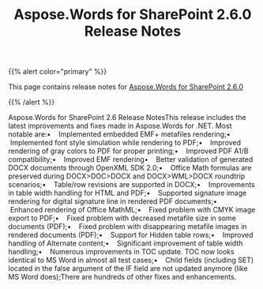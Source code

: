 ﻿---
title: Aspose.Words for SharePoint 2.6.0 Release Notes
second_title: Aspose.Words for SharePoint
articleTitle: Aspose.Words for SharePoint 2.6.0 Release Notes
linktitle: Aspose.Words for SharePoint 2.6.0 Release Notes
description: "Aspose.Words for SharePoint 2.6.0 Release Notes – the latest updates and fixes."
type: docs
weight: 10
url: /sharepoint/aspose-words-for-sharepoint-2-6-0-release-notes/
---

{{% alert color="primary" %}}

This page contains release notes for [Aspose.Words for SharePoint 2.6.0](https://downloads.aspose.com/words/sharepoint/new-releases/aspose.words-for-sharepoint-2.6.0/)

{{% /alert %}}

Aspose.Words for SharePoint 2.6 Release NotesThis release includes the latest improvements and fixes made in Aspose.Words for .NET. Most notable are:•    Implemented embedded EMF+ metafiles rendering;•    Implemented font style simulation while rendering to PDF;•    Improved rendering of gray colors to PDF for proper printing;•    Improved PDF A1/B compatibility;•    Improved EMF rendering•    Better validation of generated DOCX documents through OpenXML SDK 2.0;•    Office Math formulas are preserved during DOCX>DOC>DOCX and DOCX>WML>DOCX roundtrip scenarios;•    Table/row revisions are supported in DOCX;•    Improvements in table width handling for HTML and PDF;•    Supported signature image rendering for digital signature line in rendered PDF documents;•    Enhanced rendering of Office MathML;•    Fixed problem with CMYK image export to PDF;•    Fixed problem with decreased metafile size in some documents (PDF);•    Fixed problem with disappearing metafile images in rendered documents (PDF);•    Support for Hidden table rows;•    Improved handling of Alternate content;•    Significant improvement of table width handling;•    Numerous improvements in TOC update. TOC now looks identical to MS Word in almost all test cases;•    Child fields (including SET) located in the false argument of the IF field are not updated anymore (like MS Word does);There are hundreds of other fixes and enhancements.
